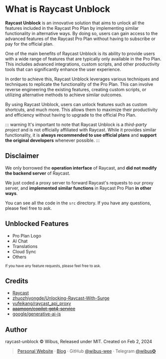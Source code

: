 # What is Raycast Unblock

**Raycast Unblock** is an innovative solution that aims to unlock all the features included in the Raycast Pro Plan by implementing similar functionality in alternative ways. By doing so, users can gain access to the advanced features of the Raycast Pro Plan without having to subscribe or pay for the official plan.

One of the main benefits of Raycast Unblock is its ability to provide users with a wide range of features that are typically only available in the Pro Plan. This includes advanced integrations, custom scripts, and other productivity tools that can significantly enhance the user experience.

In order to achieve this, Raycast Unblock leverages various techniques and techniques to replicate the functionality of the Pro Plan. This can involve reverse engineering the existing features, creating custom scripts, or utilizing alternative methods to achieve similar outcomes.

By using Raycast Unblock, users can unlock features such as custom shortcuts, and much more. This allows them to maximize their productivity and efficiency without having to upgrade to the official Pro Plan.

::: warning
It's important to note that Raycast Unblock is a *third-party project* and is not officially affiliated with Raycast. While it provides similar functionality, it is **always recommended to use official plans** and **support the original developers** whenever possible.
:::

## Disclaimer

We only borrowed the **operation interface** of Raycast, and **did not modify the backend server** of Raycast.

We just coded a proxy server to forward Raycast's requests to our proxy server, and **implemented similar functions** in Raycast Pro Plan **in other ways**.

You can see all the code in the `src` directory. If you have any questions, please feel free to ask.

## Unblocked Features

- Pro Plan Logo
- AI Chat
- Translations
- Cloud Sync
- Others

<sup>If you have any feature requests, please feel free to ask.</sup>

## Credits

- [Raycast](https://raycast.com)
- [zhuozhiyongde/Unlocking-Raycast-With-Surge](https://github.com/zhuozhiyongde/Unlocking-Raycast-With-Surge)
- [yufeikang/raycast_api_proxy](https://github.com/yufeikang/raycast_api_proxy)
- ~~[aaamoon/copilot-gpt4-service](https://github.com/aaamoon/copilot-gpt4-service)~~
- [google/generative-ai-js](https://github.com/google/generative-ai-js)

## Author

raycast-unblock © Wibus, Released under MIT. Created on Feb 2, 2024

> [Personal Website](http://wibus.ren/) · [Blog](https://blog.wibus.ren/) · GitHub [@wibus-wee](https://github.com/wibus-wee/) · Telegram [@wibus✪](https://t.me/wibus_wee)
